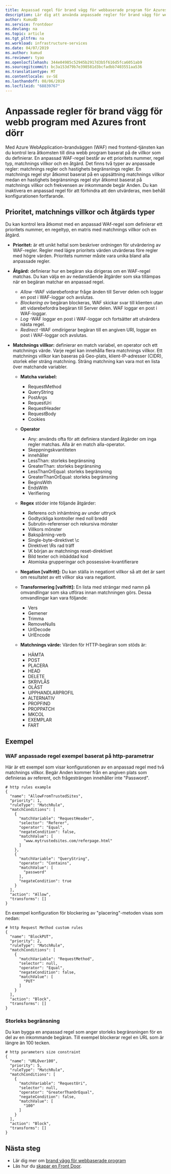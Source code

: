 ```yaml
---
title: Anpassad regel för brand vägg för webbaserade program för Azures front dörr
description: Lär dig att använda anpassade regler för brand vägg för webbaserade program (WAF) som skyddar dina webb program mot skadliga attacker.
author: KumudD
ms.service: frontdoor
ms.devlang: na
ms.topic: article
ms.tgt_pltfrm: na
ms.workload: infrastructure-services
ms.date: 04/07/2019
ms.author: kumud
ms.reviewer: tyao
ms.openlocfilehash: 344e04985c52945b2917d3b5f616d5fca6051ab9
ms.sourcegitcommit: bc3a153d79b7e398581d3bcfadbb7403551aa536
ms.translationtype: MT
ms.contentlocale: sv-SE
ms.lasthandoff: 08/06/2019
ms.locfileid: "68839767"
---
```

#  <a name="custom-rules-for-web-application-firewall-with-azure-front-door"></a>Anpassade regler för brand vägg för webb program med Azures front dörr
Med Azure WebApplication-brandväggen (WAF) med frontend-tjänsten kan du kontrol lera åtkomsten till dina webb program baserat på de villkor som du definierar. En anpassad WAF-regel består av ett prioritets nummer, regel typ, matchnings villkor och en åtgärd. Det finns två typer av anpassade regler: matchnings regler och hastighets begränsnings regler. En matchnings regel styr åtkomst baserat på en uppsättning matchnings villkor medan en hastighets begränsnings regel styr åtkomst baserat på matchnings villkor och frekvensen av inkommande begär Anden. Du kan inaktivera en anpassad regel för att förhindra att den utvärderas, men behåll konfigurationen fortfarande. 

## <a name="priority-match-conditions-and-action-types"></a>Prioritet, matchnings villkor och åtgärds typer
Du kan kontrol lera åtkomst med en anpassad WAf-regel som definierar ett prioritets nummer, en regeltyp, en matris med matchnings villkor och en åtgärd. 

- **Prioritet:** är ett unikt heltal som beskriver ordningen för utvärdering av WAF-regler. Regler med lägre prioritets värden utvärderas före regler med högre värden. Prioritets nummer måste vara unika bland alla anpassade regler.

- **Åtgärd:** definierar hur en begäran ska dirigeras om en WAF-regel matchas. Du kan välja en av nedanstående åtgärder som ska tillämpas när en begäran matchar en anpassad regel.

    - *Allow* -WAF vidarebefordrar fråge änden till Server delen och loggar en post i WAF-loggar och avslutas.
    - *Blockering av* begäran blockeras, WAF skickar svar till klienten utan att vidarebefordra begäran till Server delen. WAF loggar en post i WAF-loggar.
    - *Log* -WAF loggar en post i WAF-loggar och fortsätter att utvärdera nästa regel.
    - *Redirect* -WAF omdirigerar begäran till en angiven URI, loggar en post i WAF-loggar och avslutas.

- **Matchnings villkor:** definierar en match variabel, en operator och ett matchnings värde. Varje regel kan innehålla flera matchnings villkor. Ett matchnings villkor kan baseras på Geo-plats, klient-IP-adresser (CIDR), storlek eller sträng matchning. Sträng matchning kan vara mot en lista över matchande variabler.
  - **Matcha variabel:**
    - RequestMethod
    - QueryString
    - PostArgs
    - RequestUri
    - RequestHeader
    - RequestBody
    - Cookies
  - **Operator**
    - Any: används ofta för att definiera standard åtgärder om inga regler matchas. Alla är en match alla-operator.
    - Skeppningskvantiteten
    - innehåller
    - LessThan: storleks begränsning
    - GreaterThan: storleks begränsning
    - LessThanOrEqual: storleks begränsning
    - GreaterThanOrEqual: storleks begränsning
    - BeginsWith
    - EndsWith
    - Verifiering
  
  - **Regex** stöder inte följande åtgärder: 
    - Referens och inhämtning av under uttryck
    - Godtyckliga kontroller med noll bredd
    - Subrutin-referenser och rekursiva mönster
    - Villkors mönster
    - Bakspårning-verb
    - Single-byte-direktivet \c
    - Direktivet \Rs rad träff
    - \K början av matchnings reset-direktivet
    - Bild texter och inbäddad kod
    - Atomiska grupperingar och possessive-kvantifierare

  - **Negation [valfritt]:** Du kan ställa in negationt villkor så att det är sant om resultatet av ett villkor ska vara negationt.
      
  - **Transformering [valfritt]:** En lista med strängar med namn på omvandlingar som ska utföras innan matchningen görs. Dessa omvandlingar kan vara följande:
     - Vers 
     - Gemener
     - Trimma
     - RemoveNulls
     - UrlDecode
     - UrlEncode
     
   - **Matchnings värde:** Värden för HTTP-begäran som stöds är:
     - HÄMTA
     - POST
     - PLACERA
     - HEAD
     - DELETE
     - SKRIVLÅS
     - OLÅST
     - UPPHANDLARPROFIL
     - ALTERNATIV
     - PROPFIND
     - PROPPATCH
     - MKCOL
     - EXEMPLAR
     - FART

## <a name="examples"></a>Exempel

### <a name="waf-custom-rules-example-based-on-http-parameters"></a>WAF anpassade regel exempel baserat på http-parametrar

Här är ett exempel som visar konfigurationen av en anpassad regel med två matchnings villkor. Begär Anden kommer från en angiven plats som definieras av referent, och frågesträngen innehåller inte "Password".

```
# http rules example
{
  "name": "AllowFromTrustedSites",
  "priority": 1,
  "ruleType": "MatchRule",
  "matchConditions": [
    {
      "matchVariable": "RequestHeader",
      "selector": "Referer",
      "operator": "Equal",
      "negateCondition": false,
      "matchValue": [
        "www.mytrustedsites.com/referpage.html"
      ]
    },
    {
      "matchVariable": "QueryString",
      "operator": "Contains",
      "matchValue": [
        "password"
      ],
      "negateCondition": true
    }
  ],
  "action": "Allow",
  "transforms": []
}

```
En exempel konfiguration för blockering av "placering"-metoden visas som nedan:

``` 
# http Request Method custom rules
{
  "name": "BlockPUT",
  "priority": 2,
  "ruleType": "MatchRule",
  "matchConditions": [
    {
      "matchVariable": "RequestMethod",
      "selector": null,
      "operator": "Equal",
      "negateCondition": false,
      "matchValue": [
        "PUT"
      ]
    }
  ],
  "action": "Block",
  "transforms": []
}
```

### <a name="size-constraint"></a>Storleks begränsning

Du kan bygga en anpassad regel som anger storleks begränsningen för en del av en inkommande begäran. Till exempel blockerar regel en URL som är längre än 100 tecken.

```
# http parameters size constraint
{
  "name": "URLOver100",
  "priority": 5,
  "ruleType": "MatchRule",
  "matchConditions": [
    {
      "matchVariable": "RequestUri",
      "selector": null,
      "operator": "GreaterThanOrEqual",
      "negateCondition": false,
      "matchValue": [
        "100"
      ]
    }
  ],
  "action": "Block",
  "transforms": []
}
```

## <a name="next-steps"></a>Nästa steg
- Lär dig mer om [brand vägg för webbaserade program](waf-overview.md)
- Läs hur du [skapar en Front Door](quickstart-create-front-door.md).

